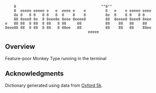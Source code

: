 ```text
    8                                       ""8""                   
    8  eeeee eeeee e   e  eeee e    e         8   e    e eeeee eeee 
    8e 8   8 8   8 8   8  8    8    8         8e  8    8 8   8 8    
    88 8eee8 8e  8 8eee8e 8eee 8eeee8         88  8eeee8 8eee8 8eee 
e   88 88  8 88  8 88   8 88     88           88    88   88    88   
8eee88 88  8 88  8 88   8 88ee   88           88    88   88    88ee 
                                      eeeee                         
```

## Overview

Feature-poor Monkey Type running in the terminal

## Acknowledgments

Dictionary generated using data from
[Oxford 5k](https://github.com/nalgeon/words/blob/main/data/oxford-5k.csv).
